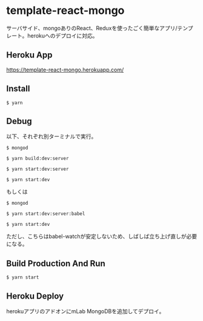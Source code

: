 # template-react-mongo
サーバサイド、mongoありのReact、Reduxを使ったごく簡単なアプリ/テンプレート。herokuへのデプロイに対応。

## Heroku App
https://template-react-mongo.herokuapp.com/

## Install
```
$ yarn
```

## Debug
以下、それぞれ別ターミナルで実行。
```
$ mongod
```
```
$ yarn build:dev:server
```
```
$ yarn start:dev:server
```
```
$ yarn start:dev
```
もしくは
```
$ mongod
```
```
$ yarn start:dev:server:babel
```
```
$ yarn start:dev
```
ただし、こちらはbabel-watchが安定しないため、しばしば立ち上げ直しが必要になる。

## Build Production And Run
```
$ yarn start
```

## Heroku Deploy
herokuアプリのアドオンにmLab MongoDBを追加してデプロイ。
